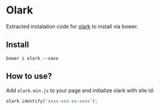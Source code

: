 # Olark

Extracted instalation code for [olark](https://www.olark.com) to install via bower.

## Install

```
bower i olark --save
```

## How to use?

Add `olark.min.js` to your page and initialize olark with site id:

```js
olark.identify('xxxx-xxx-xx-xxxx');
```


